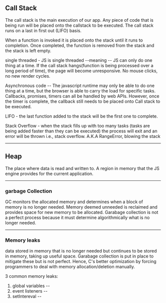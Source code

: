 ## Call Stack

The call stack is the main execution of our app. Any piece of code that is being run will be placed onto the callstack to be executed. The call stack runs on a last in first out (LIFO) basis.

When a function is invoked it is placed onto the stack until it runs to completion. Once completed, the function is removed from the stack and the stack is left empty.

single threaded - JS is single threaded --meaning -- JS can only do one thing at a time. If the call stack hangs(function is being processed over a long period of time), the page will become unresponsive. No mouse clicks, no new render cycles.

Asynchronous code -- The javascript runtime may only be able to do one thing at a time, but the browser is able to carry the load for specific tasks. Callbacks, promises, timers can all be handled by web APIs. However, once the timer is complete, the callback still needs to be placed onto Call stack to be executed.

LIFO - the last function added to the stack will be the first one to complete.

Stack Overflow - when the stack fills up with too many tasks (tasks are being added faster than they can be executed) the process will exit and an error will be thrown i.e., stack overflow.
A.K.A RangeError, blowing the stack

---

## Heap

The place where data is read and written to. A region in memory that the JS engine provides for the current application.

---

### garbage Collection

GC monitors the allocated memory and determines when a block of memory is no longer needed. Memory deemed unneeded is reclaimed and provides space for new memory to be allocated. Garabage collection is not a perfect process because it must determine algorithmically what is no longer needed.

---

### Memory leaks

data stored in memory that is no longer needed but continues to be stored in memory, taking up useful space. Garabage collection is put in place to mitigate these but is not perfect. Hence, C's better optimization by forcing programmers to deal with memory allocation/deletion manually.

3 common memory leaks:

1. global variables --
2. event listeners --
3. setIntereval --
